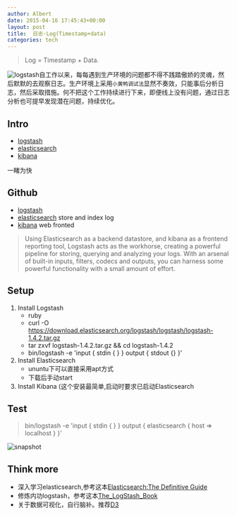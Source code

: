 ```yaml
---
author: Albert
date: 2015-04-16 17:45:43+00:00
layout: post
title:  日志·Log(Timestamp+data)
categories: tech
---
```


> Log = Timestamp + Data.

![logstash](http://7xil0c.com1.z0.glb.clouddn.com/logstash.png)自工作以来，每每遇到生产环境的问题都不得不践踏傲娇的灵魂，然后默默的去观察日志。生产环境上采用`小黄鸭调试法`显然不奏效，只能事后分析日志，然后采取措施。何不把这个工作持续进行下来，即便线上没有问题，通过日志分析也可提早发现潜在问题，持续优化。

Intro
-----

* [logstash](http://logstash.net)
* [elasticsearch](https://www.elastic.co/products/elasticsearch)
* [kibana](https://www.elastic.co/products/kibana)

一睹为快

Github
------
* [logstash](https://github.com/elastic/logstash)
* [elasticsearch](https://github.com/elastic/elasticsearch) store and index log
* [kibana](https://github.com/elastic/kibana) web fronted

> Using Elasticsearch as a backend datastore, and kibana as a frontend reporting tool, Logstash acts as the workhorse, creating a powerful pipeline for storing, querying and analyzing your logs. With an arsenal of built-in inputs, filters, codecs and outputs, you can harness some powerful functionality with a small amount of effort. 

Setup
-----

1. Install Logstash
	* ruby 
	* curl -O https://download.elasticsearch.org/logstash/logstash/logstash-1.4.2.tar.gz
	* tar zxvf logstash-1.4.2.tar.gz && cd logstash-1.4.2 
	* bin/logstash -e 'input { stdin { } } output { stdout {} }'
2. Install Elasticsearch 
	* ununtu下可以直接采用apt方式
	* 下载后手动start
3. Install Kibana (这个安装最简单,启动时要求已启动Elasticsearch

Test
-----

> bin/logstash -e 'input { stdin { } } output { elasticsearch { host => localhost } }'

![snapshot](http://7xidkg.com1.z0.glb.clouddn.com/snapshot-logstash.png)

Think more
----------

* 深入学习elasticsearch,参考这本[Elasticsearch:The Definitive Guide](http://www.elastic.co/guide/en/elasticsearch/guide/current/index.html)
* 修炼内功logstash，参考这本[The_LogStash_Book](http://www.logstashbook.com/code/index.html)
* 关于数据可视化，自行脑补。推荐[D3](http://d3js.org/)

